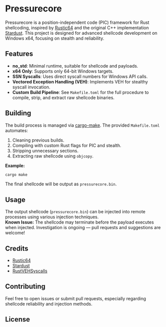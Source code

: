 # Pressurecore

Pressurecore is a position-independent code (PIC) framework for Rust shellcoding, inspired by [Rustic64](https://github.com/safedv/Rustic64) and the original C++ implementation [Stardust](https://github.com/Cracked5pider/Stardust). This project is designed for advanced shellcode development on Windows x64, focusing on stealth and reliability.

## Features

- **no_std**: Minimal runtime, suitable for shellcode and payloads.
- **x64 Only**: Supports only 64-bit Windows targets.
- **SSN Syscalls**: Uses direct syscall numbers for Windows API calls.
- **Vectored Exception Handling (VEH)**: Implements VEH for stealthy syscall invocation.
- **Custom Build Pipeline**: See `Makefile.toml` for the full procedure to compile, strip, and extract raw shellcode binaries.

## Building

The build process is managed via [cargo-make](https://sagiegurari.github.io/cargo-make/). The provided `Makefile.toml` automates:

1. Cleaning previous builds.
2. Compiling with custom Rust flags for PIC and stealth.
3. Stripping unnecessary sections.
4. Extracting raw shellcode using `objcopy`.

**Example:**
```sh
cargo make
```
The final shellcode will be output as `pressurecore.bin`.

## Usage

The output shellcode (`pressurecore.bin`) can be injected into remote processes using various injection techniques.  
**Known Issue:** The shellcode may terminate before the payload executes when injected. Investigation is ongoing — pull requests and suggestions are welcome!

## Credits

- [Rustic64](https://github.com/safedv/Rustic64)
- [Stardust](https://github.com/Cracked5pider/Stardust)
- [RustVEHSyscalls](https://github.com/safedv/RustVEHSyscalls)

## Contributing

Feel free to open issues or submit pull requests, especially regarding shellcode reliability and injection methods.

## License